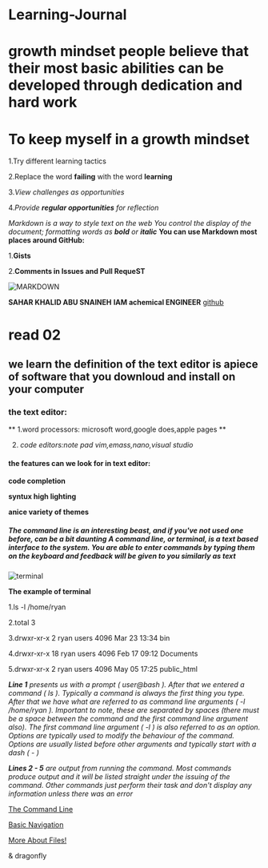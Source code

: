 # Learning-Journal
# growth mindset people believe that their most basic abilities can be developed through dedication and hard work
# To keep myself in a growth mindset

1.Try different learning tactics

2.Replace the word **failing** with the word **learning**

3._View challenges as opportunities_

4._Provide **regular opportunities** for reflection_

*Markdown is a way to style text on the web*
_You control the display of the document; formatting words as **bold** or **italic**_
**You can use Markdown most places around GitHub:**

1.**Gists**

2.**Comments in Issues and Pull RequeST**

![MARKDOWN](https://www.techindiatoday.com/wp-content/uploads/2019/10/Best-Programming-Languages-For-Artificial-Intelligence-1024x682.jpg)

**SAHAR KHALID ABU SNAINEH**
**IAM achemical ENGINEER**
[github](https://github.com/saharkhaled89)


  
# read 02
## we learn the definition of the text editor is apiece of software that you downloud and install on your computer

### the text editor:

** 1.word processors: microsoft word,google does,apple pages **

2. _code editors:note pad vim,emass,nano,visual studio_

#### the features can we look for in text editor:

**code completion**

**syntux high lighting**

**anice variety of themes**


##### _The **command line** is an interesting beast, and if you've not used one before, can be a bit daunting **A command line**, or terminal, is a text based interface to the system. You are able to enter commands by typing them on the keyboard and feedback will be given to you similarly as text_

![terminal](https://encrypted-tbn0.gstatic.com/images?q=tbn:ANd9GcSRUSubq7Qie1FN8lzac5euoPEBQ_v41QizH3PyD_LtQc9O9gakyw&s)

**The example of terminal**

1.ls -l /home/ryan

2.total 3

3.drwxr-xr-x  2 ryan users 4096 Mar 23 13:34 bin

4.drwxr-xr-x 18 ryan users 4096 Feb 17 09:12 Documents

5.drwxr-xr-x  2 ryan users 4096 May 05 17:25 public_html

_**Line 1** presents us with a prompt ( user@bash ). After that we entered a command ( ls ). Typically a command is always the first thing you type. After that we have what are referred to as command line arguments ( -l /home/ryan ). Important to note, these are separated by spaces (there must be a space between the command and the first command line argument also). The first command line argument ( -l ) is also referred to as an option. Options are typically used to modify the behaviour of the command. Options are usually listed before other arguments and typically start with a dash ( - )_

_**Lines 2 - 5** are output from running the command. Most commands produce output and it will be listed straight under the issuing of the command. Other commands just perform their task and don't display any information unless there was an error_

[The Command Line](https://ryanstutorials.net/linuxtutorial/commandline.php)

[Basic Navigation](https://ryanstutorials.net/linuxtutorial/navigation.php)

[More About Files!](https://ryanstutorials.net/linuxtutorial/aboutfiles.php)


& dragonfly 




